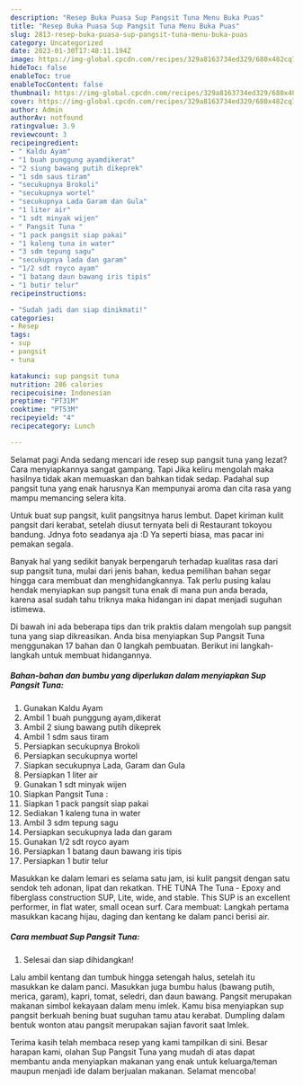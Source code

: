 ```yaml
---
description: "Resep Buka Puasa Sup Pangsit Tuna Menu Buka Puas"
title: "Resep Buka Puasa Sup Pangsit Tuna Menu Buka Puas"
slug: 2813-resep-buka-puasa-sup-pangsit-tuna-menu-buka-puas
category: Uncategorized
date: 2023-01-30T17:48:11.194Z
image: https://img-global.cpcdn.com/recipes/329a8163734ed329/680x482cq70/sup-pangsit-tuna-foto-resep-utama.jpg
hideToc: false
enableToc: true
enableTocContent: false
thumbnail: https://img-global.cpcdn.com/recipes/329a8163734ed329/680x482cq70/sup-pangsit-tuna-foto-resep-utama.jpg
cover: https://img-global.cpcdn.com/recipes/329a8163734ed329/680x482cq70/sup-pangsit-tuna-foto-resep-utama.jpg
author: Admin
authorAv: notfound
ratingvalue: 3.9
reviewcount: 3
recipeingredient:
- " Kaldu Ayam"
- "1 buah punggung ayamdikerat"
- "2 siung bawang putih dikeprek"
- "1 sdm saus tiram"
- "secukupnya Brokoli"
- "secukupnya wortel"
- "secukupnya Lada Garam dan Gula"
- "1 liter air"
- "1 sdt minyak wijen"
- " Pangsit Tuna "
- "1 pack pangsit siap pakai"
- "1 kaleng tuna in water"
- "3 sdm tepung sagu"
- "secukupnya lada dan garam"
- "1/2 sdt royco ayam"
- "1 batang daun bawang iris tipis"
- "1 butir telur"
recipeinstructions:

- "Sudah jadi dan siap dinikmati!"
categories:
- Resep
tags:
- sup
- pangsit
- tuna

katakunci: sup pangsit tuna 
nutrition: 286 calories
recipecuisine: Indonesian
preptime: "PT31M"
cooktime: "PT53M"
recipeyield: "4"
recipecategory: Lunch

---
```



Selamat pagi Anda sedang mencari ide resep sup pangsit tuna yang lezat? Cara menyiapkannya sangat gampang. Tapi Jika keliru mengolah maka hasilnya tidak akan memuaskan dan bahkan tidak sedap. Padahal sup pangsit tuna yang enak harusnya Kan mempunyai aroma dan cita rasa yang mampu memancing selera kita.


Untuk buat sup pangsit, kulit pangsitnya harus lembut. Dapet kiriman kulit pangsit dari kerabat, setelah diusut ternyata beli di Restaurant tokoyou bandung. Jdnya foto seadanya aja :D Ya seperti biasa, mas pacar ini pemakan segala.

Banyak hal yang sedikit banyak berpengaruh terhadap kualitas rasa dari sup pangsit tuna, mulai dari jenis bahan, kedua pemilihan bahan segar hingga cara membuat dan menghidangkannya. Tak perlu pusing kalau hendak menyiapkan sup pangsit tuna enak di mana pun anda berada, karena asal sudah tahu triknya maka hidangan ini dapat menjadi suguhan istimewa.


Di bawah ini ada beberapa tips dan trik praktis dalam mengolah sup pangsit tuna yang siap dikreasikan. Anda bisa menyiapkan Sup Pangsit Tuna menggunakan 17 bahan dan 0 langkah pembuatan. Berikut ini langkah-langkah untuk membuat hidangannya.

<!--inarticleads1-->

##### Bahan-bahan dan bumbu yang diperlukan dalam menyiapkan Sup Pangsit Tuna:

1. Gunakan  Kaldu Ayam
1. Ambil 1 buah punggung ayam,dikerat
1. Ambil 2 siung bawang putih dikeprek
1. Ambil 1 sdm saus tiram
1. Persiapkan secukupnya Brokoli
1. Persiapkan secukupnya wortel
1. Siapkan secukupnya Lada, Garam dan Gula
1. Persiapkan 1 liter air
1. Gunakan 1 sdt minyak wijen
1. Siapkan  Pangsit Tuna :
1. Siapkan 1 pack pangsit siap pakai
1. Sediakan 1 kaleng tuna in water
1. Ambil 3 sdm tepung sagu
1. Persiapkan secukupnya lada dan garam
1. Gunakan 1/2 sdt royco ayam
1. Persiapkan 1 batang daun bawang iris tipis
1. Persiapkan 1 butir telur


Masukkan ke dalam lemari es selama satu jam, isi kulit pangsit dengan satu sendok teh adonan, lipat dan rekatkan. THE TUNA The Tuna - Epoxy and fiberglass construction SUP, Lite, wide, and stable. This SUP is an excellent performer, in flat water, small ocean surf. Cara membuat: Langkah pertama masukkan kacang hijau, daging dan kentang ke dalam panci berisi air. 

<!--inarticleads2-->

##### Cara membuat Sup Pangsit Tuna:


1. Selesai dan siap dihidangkan!

Lalu ambil kentang dan tumbuk hingga setengah halus, setelah itu masukkan ke dalam panci. Masukkan juga bumbu halus (bawang putih, merica, garam), kapri, tomat, seledri, dan daun bawang. Pangsit merupakan makanan simbol kekayaan dalam menu imlek. Kamu bisa menyiapkan sup pangsit berkuah bening buat suguhan tamu atau kerabat. Dumpling dalam bentuk wonton atau pangsit merupakan sajian favorit saat Imlek. 

Terima kasih telah membaca resep yang kami tampilkan di sini. Besar harapan kami, olahan Sup Pangsit Tuna yang mudah di atas dapat membantu anda menyiapkan makanan yang enak untuk keluarga/teman maupun menjadi ide dalam berjualan makanan. Selamat mencoba!
